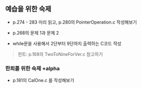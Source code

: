 ## 예습을 위한 숙제
* p.274 - 283 미리 읽고, p.280의 PointerOperation.c 작성해보기

* p.268의 문제 1과 문제 2

* while문을 사용해서 2단부터 9단까지 출력하는 C코드 작성
>힌트: p.168의 TwoToNineForVer.c 참고하기

### 한희를 위한 숙제 +alpha
* p.181의 CalOne.c 를 작성해보기
